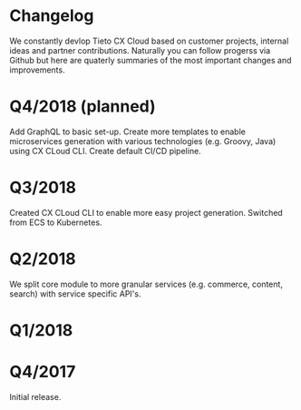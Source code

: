 # Changelog

We constantly devlop Tieto CX Cloud based on customer projects, internal ideas and partner contributions. Naturally you can follow progerss via Github but here are quaterly summaries of the most important changes and improvements. 


# Q4/2018 (planned)

Add GraphQL to basic set-up. Create more templates to enable microservices generation with various technologies (e.g. Groovy, Java) using CX CLoud CLI. Create default CI/CD pipeline. 


# Q3/2018

Created CX CLoud CLI to enable more easy project generation. Switched from ECS to Kubernetes. 


# Q2/2018

We split core module to more granular services (e.g. commerce, content, search) with service specific API's. 


# Q1/2018


# Q4/2017

Initial release.
